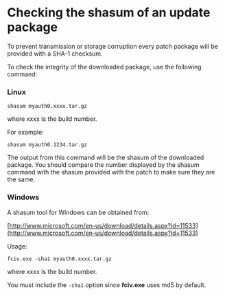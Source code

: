 # Checking the shasum of an update package

To prevent transmission or storage corruption every patch package will be provided with a SHA-1 checksum.

To check the integrity of the downloaded package, use the following command:

### Linux

```
shasum myauth0.xxxx.tar.gz
```

where xxxx is the build number.

For example: 

```
shasum myauth0.1234.tar.gz
```

The output from this command will be the shasum of the downloaded package. You should compare the number displayed by the shasum command with the shasum provided with the patch to make sure they are the same.

### Windows

A shasum tool for Windows can be obtained from:

[http://www.microsoft.com/en-us/download/details.aspx?id=11533](http://www.microsoft.com/en-us/download/details.aspx?id=11533)

Usage:

```
fciv.exe -sha1 myauth0.xxxx.tar.gz
```

where xxxx is the build number.

You must include the `-sha1` option since __fciv.exe__ uses md5 by default.